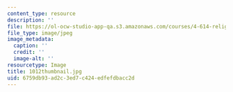 ```yaml
---
content_type: resource
description: ''
file: https://ol-ocw-studio-app-qa.s3.amazonaws.com/courses/4-614-religious-architecture-and-islamic-cultures-fall-2002/6759db93ad2c3ed7c424edfefdbacc2d_1012thumbnail.jpg
file_type: image/jpeg
image_metadata:
  caption: ''
  credit: ''
  image-alt: ''
resourcetype: Image
title: 1012thumbnail.jpg
uid: 6759db93-ad2c-3ed7-c424-edfefdbacc2d
---
```

